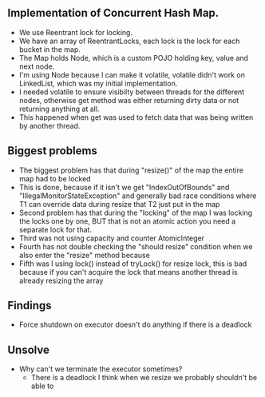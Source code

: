 ## Implementation of Concurrent Hash Map.
 - We use Reentrant lock for locking.
 - We have an array of ReentrantLocks, each lock is the lock for each bucket in the map.
 - The Map holds Node, which is a custom POJO holding key, value and next node.
 - I'm using Node because I can make it volatile, volatile didn't work on LinkedList, which was my initial implementation.
 - I needed volatile to ensure visibilty between threads for the different nodes, otherwise get method was either returning dirty data or not returning anything at all.
 - This happened when get was used to fetch data that was being written by another thread.

## Biggest problems
 - The biggest problem has that during "resize()" of the map the entire map had to be locked
 - This is done, because if it isn't we get "IndexOutOfBounds" and "IllegalMonitorStateException" and generally bad race conditions where T1 can override data during resize that T2 just put in the map
 - Second problem has that during the "locking" of the map I was locking the locks one by one, BUT that is not an atomic action you need a separate lock for that.
 - Third was not using capacity and counter AtomicInteger
 - Fourth has not double checking the "should resize" condition when we also enter the "resize" method because 
 - Fifth was I using lock() instead of tryLock() for resize lock, this is bad because if you can't acquire the lock that means another thread is already resizing the array

## Findings
 - Force shutdown on executor doesn't do anything if there is a deadlock 

## Unsolve
  - Why can't we terminate the executor sometimes?
    -  There is a deadlock I think when we resize we probably shouldn't be able to 